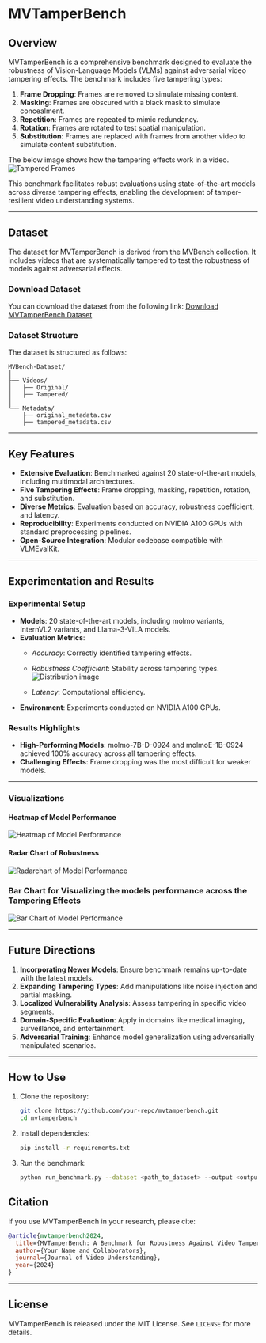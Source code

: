 # MVTamperBench

## Overview

MVTamperBench is a comprehensive benchmark designed to evaluate the robustness of Vision-Language Models (VLMs) against adversarial video tampering effects. The benchmark includes five tampering types:

1. **Frame Dropping**: Frames are removed to simulate missing content.
2. **Masking**: Frames are obscured with a black mask to simulate concealment.
3. **Repetition**: Frames are repeated to mimic redundancy.
4. **Rotation**: Frames are rotated to test spatial manipulation.
5. **Substitution**: Frames are replaced with frames from another video to simulate content substitution.

The below image shows how the tampering effects work in a video.
![Tampered Frames](https://github.com/amitbcp/TamperBench/blob/main/github.io/Tampering_Frames.png "Frame Comparison of Tampering Effects")

This benchmark facilitates robust evaluations using state-of-the-art models across diverse tampering effects, enabling the development of tamper-resilient video understanding systems.

---

## Dataset

The dataset for MVTamperBench is derived from the MVBench collection. It includes videos that are systematically tampered to test the robustness of models against adversarial effects. 

### Download Dataset
You can download the dataset from the following link:
[Download MVTamperBench Dataset](https://huggingface.co/datasets/Srikant86/MVTamperBench/tree/main/video)

### Dataset Structure

The dataset is structured as follows:
```
MVBench-Dataset/
│
├── Videos/
│   ├── Original/
│   ├── Tampered/
│
└── Metadata/
    ├── original_metadata.csv
    ├── tampered_metadata.csv
```

---

## Key Features

- **Extensive Evaluation**: Benchmarked against 20 state-of-the-art models, including multimodal architectures.
- **Five Tampering Effects**: Frame dropping, masking, repetition, rotation, and substitution.
- **Diverse Metrics**: Evaluation based on accuracy, robustness coefficient, and latency.
- **Reproducibility**: Experiments conducted on NVIDIA A100 GPUs with standard preprocessing pipelines.
- **Open-Source Integration**: Modular codebase compatible with VLMEvalKit.

---

## Experimentation and Results

### Experimental Setup

- **Models**: 20 state-of-the-art models, including molmo variants, InternVL2 variants, and Llama-3-VILA models.
- **Evaluation Metrics**:
  - *Accuracy*: Correctly identified tampering effects.
  - *Robustness Coefficient*: Stability across tampering types.![Distribution image](https://github.com/amitbcp/TamperBench/blob/main/github.io/Distribution%20image.png "Tampered Video Length Distribution")

  - *Latency*: Computational efficiency.
- **Environment**: Experiments conducted on NVIDIA A100 GPUs.

### Results Highlights

- **High-Performing Models**: molmo-7B-D-0924 and molmoE-1B-0924 achieved 100% accuracy across all tampering effects.
- **Challenging Effects**: Frame dropping was the most difficult for weaker models.

---

### Visualizations
#### Heatmap of Model Performance
![Heatmap of Model Performance](https://github.com/amitbcp/TamperBench/blob/main/github.io/tampering_effects_heatmap_corrected.png "Heatmap showing model robustness across tampering types")

#### Radar Chart of Robustness
![Radarchart of Model Performance](https://github.com/amitbcp/TamperBench/blob/main/github.io/RadarChart_Overall.png "Radar Chart showing Models perfromance")

### Bar Chart for Visualizing the models performance across the Tampering Effects
![Bar Chart of Model Performance](https://github.com/amitbcp/TamperBench/blob/main/github.io/model_performance_chart_corrected.png "Model Performance on each Tampering Effects")


---

## Future Directions

1. **Incorporating Newer Models**: Ensure benchmark remains up-to-date with the latest models.
2. **Expanding Tampering Types**: Add manipulations like noise injection and partial masking.
3. **Localized Vulnerability Analysis**: Assess tampering in specific video segments.
4. **Domain-Specific Evaluation**: Apply in domains like medical imaging, surveillance, and entertainment.
5. **Adversarial Training**: Enhance model generalization using adversarially manipulated scenarios.

---

## How to Use

1. Clone the repository:
   ```bash
   git clone https://github.com/your-repo/mvtamperbench.git
   cd mvtamperbench
   ```


2. Install dependencies:
   ```bash
   pip install -r requirements.txt
   ```

3. Run the benchmark:
   ```bash
   python run_benchmark.py --dataset <path_to_dataset> --output <output_directory>
   ```


## Citation
If you use MVTamperBench in your research, please cite:
```bibtex
@article{mvtamperbench2024,
  title={MVTamperBench: A Benchmark for Robustness Against Video Tampering Effects},
  author={Your Name and Collaborators},
  journal={Journal of Video Understanding},
  year={2024}
}
```

---

## License
MVTamperBench is released under the MIT License. See `LICENSE` for more details.
